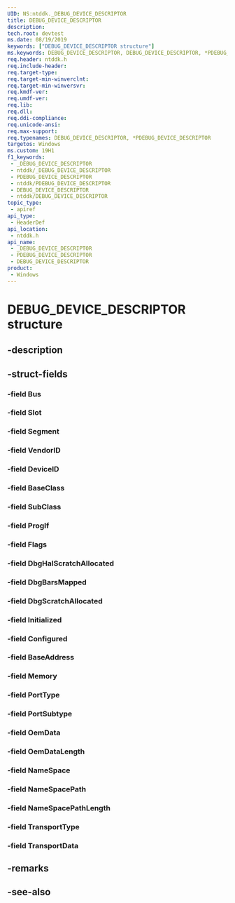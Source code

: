 ```yaml
---
UID: NS:ntddk._DEBUG_DEVICE_DESCRIPTOR
title: DEBUG_DEVICE_DESCRIPTOR
description: 
tech.root: devtest
ms.date: 08/19/2019
keywords: ["DEBUG_DEVICE_DESCRIPTOR structure"]
ms.keywords: DEBUG_DEVICE_DESCRIPTOR, DEBUG_DEVICE_DESCRIPTOR, *PDEBUG_DEVICE_DESCRIPTOR,
req.header: ntddk.h
req.include-header: 
req.target-type: 
req.target-min-winverclnt: 
req.target-min-winversvr: 
req.kmdf-ver: 
req.umdf-ver: 
req.lib: 
req.dll: 
req.ddi-compliance: 
req.unicode-ansi: 
req.max-support: 
req.typenames: DEBUG_DEVICE_DESCRIPTOR, *PDEBUG_DEVICE_DESCRIPTOR
targetos: Windows
ms.custom: 19H1
f1_keywords:
 - _DEBUG_DEVICE_DESCRIPTOR
 - ntddk/_DEBUG_DEVICE_DESCRIPTOR
 - PDEBUG_DEVICE_DESCRIPTOR
 - ntddk/PDEBUG_DEVICE_DESCRIPTOR
 - DEBUG_DEVICE_DESCRIPTOR
 - ntddk/DEBUG_DEVICE_DESCRIPTOR
topic_type:
 - apiref
api_type:
 - HeaderDef
api_location:
 - ntddk.h
api_name:
 - _DEBUG_DEVICE_DESCRIPTOR
 - PDEBUG_DEVICE_DESCRIPTOR
 - DEBUG_DEVICE_DESCRIPTOR
product:
 - Windows
---
```


# DEBUG_DEVICE_DESCRIPTOR structure


## -description

## -struct-fields

### -field Bus

### -field Slot

### -field Segment

### -field VendorID

### -field DeviceID

### -field BaseClass

### -field SubClass

### -field ProgIf

### -field Flags

### -field DbgHalScratchAllocated

### -field DbgBarsMapped

### -field DbgScratchAllocated

### -field Initialized

### -field Configured

### -field BaseAddress

### -field Memory

### -field PortType

### -field PortSubtype

### -field OemData

### -field OemDataLength

### -field NameSpace

### -field NameSpacePath

### -field NameSpacePathLength

### -field TransportType

### -field TransportData

## -remarks

## -see-also

